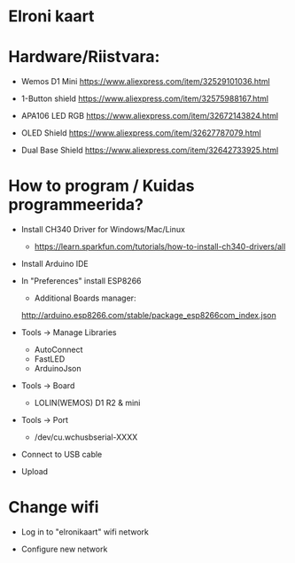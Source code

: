 # Elroni kaart

# Hardware/Riistvara:

* Wemos D1 Mini
https://www.aliexpress.com/item/32529101036.html

* 1-Button shield
https://www.aliexpress.com/item/32575988167.html

* APA106 LED RGB
https://www.aliexpress.com/item/32672143824.html

* OLED Shield
https://www.aliexpress.com/item/32627787079.html

* Dual Base Shield
https://www.aliexpress.com/item/32642733925.html


# How to program / Kuidas programmeerida?

* Install CH340 Driver for Windows/Mac/Linux

	* https://learn.sparkfun.com/tutorials/how-to-install-ch340-drivers/all

* Install Arduino IDE

* In "Preferences" install ESP8266

	* Additional Boards manager:

	http://arduino.esp8266.com/stable/package_esp8266com_index.json

* Tools -> Manage Libraries

	* AutoConnect  
	* FastLED  
	* ArduinoJson

* Tools -> Board

	* LOLIN(WEMOS) D1 R2 & mini

* Tools -> Port

	* /dev/cu.wchusbserial-XXXX

* Connect to USB cable

* Upload

# Change wifi

* Log in to "elronikaart" wifi network 

* Configure new network
